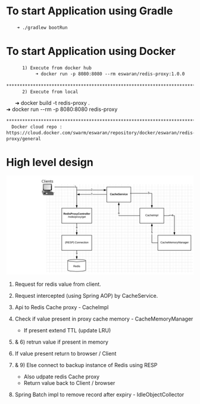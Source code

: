   # To start Application using Gradle
        ➜ ./gradlew bootRun
  # To start Application using Docker
          1) Execute from docker hub
               ➜ docker run -p 8080:8080 --rm eswaran/redis-proxy:1.0.0
     ***************************************************************************************************************
          2) Execute from local
            ➜ docker build -t redis-proxy .    
            ➜ docker run --rm -p 8080:8080 redis-proxy
          
    **************************************************************************************************************** 
      Docker cloud repo : https://cloud.docker.com/swarm/eswaran/repository/docker/eswaran/redis-proxy/general

# High level design 
  ![alt text](https://github.com/EswaranMuthu/redis-proxy/blob/master/redis-Proxy-Architecture.png)
  1) Request for redis value from client.
  2) Request intercepted (using Spring AOP) by CacheService.
  3) Api to Redis Cache proxy - CacheImpl 
  4) Check if value present in proxy cache memory - CacheMemoryManager
      - If present extend TTL (update LRU)
  5) & 6) retrun value if present in memory 
  7) If value present return to browser / Client
  8) & 9) Else connect to backup instance of Redis using RESP 
      - Also udpate redis Cache proxy 
      - Return value back to Client / browser  
      
  10) Spring Batch impl to remove record after expiry - IdleObjectCollector    
